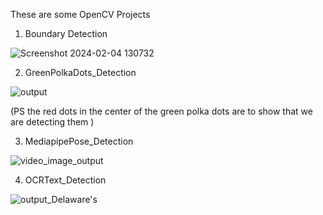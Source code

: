 These are some OpenCV Projects 

1. Boundary Detection

![Screenshot 2024-02-04 130732](https://github.com/athulnairrr/OpenCV_Projects/assets/132225542/847668c5-bdfd-4405-b633-d3821ea60401)

2. GreenPolkaDots_Detection

![output](https://github.com/athulnairrr/OpenCV_Projects/assets/132225542/4f65628b-699e-40db-8f19-031af136314f)

(PS the red dots in the center of the green polka dots are to show that we are detecting them )

3. MediapipePose_Detection

![video_image_output](https://github.com/athulnairrr/OpenCV_Projects/assets/132225542/7398ea3f-ecc5-4396-9847-6baff5c2bfa5)

4. OCRText_Detection

![output_Delaware's](https://github.com/athulnairrr/OpenCV_Projects/assets/132225542/f0aea5dc-4ac9-4111-a2c1-0738e33d73b0)


